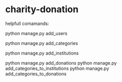 # charity-donation


helpfull comamands:

python manage.py add_users

python manage.py add_categories

python manage.py add_institutions

python manage.py add_donations
python manage.py add_categories_to_institutions
python manage.py add_categories_to_donations
